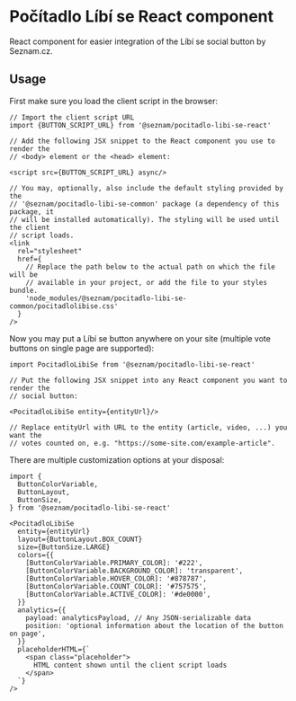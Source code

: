 # Počítadlo Líbí se React component

React component for easier integration of the Líbí se social button by
Seznam.cz.

## Usage

First make sure you load the client script in the browser:

```tsx
// Import the client script URL
import {BUTTON_SCRIPT_URL} from '@seznam/pocitadlo-libi-se-react'

// Add the following JSX snippet to the React component you use to render the
// <body> element or the <head> element:

<script src={BUTTON_SCRIPT_URL} async/>

// You may, optionally, also include the default styling provided by the
// '@seznam/pocitadlo-libi-se-common' package (a dependency of this package, it
// will be installed automatically). The styling will be used until the client
// script loads.
<link
  rel="stylesheet"
  href={
    // Replace the path below to the actual path on which the file will be
    // available in your project, or add the file to your styles bundle.
    'node_modules/@seznam/pocitadlo-libi-se-common/pocitadlolibise.css'
  }
/>
```

Now you may put a Líbí se button anywhere on your site (multiple vote buttons on
single page are supported):

```tsx
import PocitadloLibiSe from '@seznam/pocitadlo-libi-se-react'

// Put the following JSX snippet into any React component you want to render the
// social button:

<PocitadloLibiSe entity={entityUrl}/>

// Replace entityUrl with URL to the entity (article, video, ...) you want the
// votes counted on, e.g. "https://some-site.com/example-article".
```

There are multiple customization options at your disposal:

```tsx
import {
  ButtonColorVariable,
  ButtonLayout,
  ButtonSize,
} from '@seznam/pocitadlo-libi-se-react'

<PocitadloLibiSe
  entity={entityUrl}
  layout={ButtonLayout.BOX_COUNT}
  size={ButtonSize.LARGE}
  colors={{
    [ButtonColorVariable.PRIMARY_COLOR]: '#222',
    [ButtonColorVariable.BACKGROUND_COLOR]: 'transparent',
    [ButtonColorVariable.HOVER_COLOR]: '#878787',
    [ButtonColorVariable.COUNT_COLOR]: '#757575',
    [ButtonColorVariable.ACTIVE_COLOR]: '#de0000',
  }}
  analytics={{
    payload: analyticsPayload, // Any JSON-serializable data
    position: 'optional information about the location of the button on page',
  }}
  placeholderHTML={`
    <span class="placeholder">
      HTML content shown until the client script loads
    </span>
  `}
/>
```
